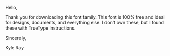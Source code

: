Hello,

Thank you for downloading this font family. This font is 100% free and ideal for designs, documents, and everything else.
I don't own these, but I found these with TrueType instructions.

Sincerely,

Kyle Ray
